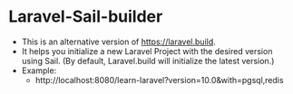 # Laravel-Sail-builder

- This is an alternative version of https://laravel.build.
- It helps you initialize a new Laravel Project with the desired version using Sail. (By default, Laravel.build will initialize the latest version.)
- Example:
  - http://localhost:8080/learn-laravel?version=10.0&with=pgsql,redis
